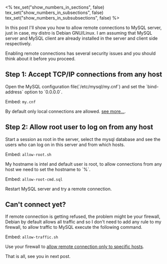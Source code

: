 <%
tex_set("show_numbers_in_sections", false)
tex_set("show_numbers_in_subsections", false)
tex_set("show_numbers_in_subsubsections", false)
%>
<p>In this post I'll show you how to allow remote connections to MySQL server, just in case, my distro is Debian GNU/Linux. I am assuming that MySQL server and MySQL client are already installed in the server and client side respectively.</p>

<p>Enabling remote connections has several security issues and you should think about it before you proceed. </p>

## Step 1: Accept TCP/IP connections from any host

<p>Open the MySQL configuration file(`/etc/mysql/my.cnf`) and set the `bind-address` option to `0.0.0.0`.</p>

Embed: `my.cnf`

<p>By default only local connections are allowed. <a href="http://dev.mysql.com/doc/refman/5.1/en/server-options.html#option_mysqld_bind-address" target="_blank">see more...</a>.</p>

## Step 2: Allow root user to log on from any host

<p>Start a session as root in the server, select the mysql database and see the users who can log on in this server and from which hosts.</p>

Embed: `allow-root.sh`

<p>My hostname is intel and default user is root, to allow connections from any host we need to set the hostname to `%`.</p>

Embed: `allow-root-cmd.sql`

<p>Restart MySQL server and try a remote connection.</p>

## Can't connect yet?

<p>If remote connection is getting refused, the problem might be your firewall, Debian by default allows all traffic and so I don't need to add any rule to my firewall, to allow traffic to MySQL execute the following command.</p>

Embed: `allow-traffic.sh`

<p>Use your firewall to <a href="http://www.cyberciti.biz/faq/unix-linux-mysqld-server-bind-to-more-than-one-ip-address/" target="_blank">allow remote connection only to specific hosts</a>.</p>
<p>That is all, see you in next post.</p>
